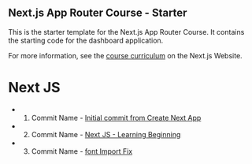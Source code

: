 ## Next.js App Router Course - Starter

This is the starter template for the Next.js App Router Course. It contains the starting code for the dashboard application.

For more information, see the [course curriculum](https://nextjs.org/learn) on the Next.js Website.

# Next JS

- 1. Commit Name - [Initial commit from Create Next App](https://github.com/Praveen-BE/NextJS-Learning/commit/3cbc398a1ec25b349277d38257a89603c57bb6dd)
- 2. Commit Name - [Next JS - Learning Beginning](https://github.com/Praveen-BE/NextJS-Learning/commit/457d17c1d2a6073b430d3b71aa90e6dc6d4822ff)
- 3. Commit Name - [font Import Fix](https://github.com/Praveen-BE/NextJS-Learning/commit/5e027f4)
